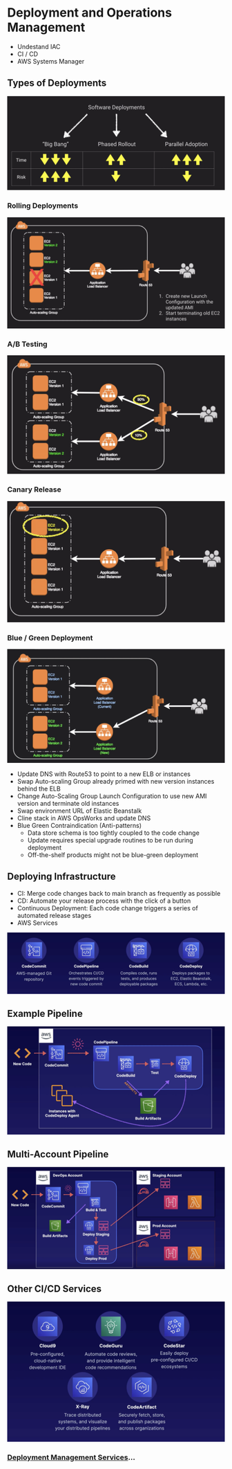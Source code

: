 # Deployment and Operations Management

- Undestand IAC
- CI / CD
- AWS Systems Manager

## Types of Deployments

![deploy-and-ops-mgmt](../assets/deployment-types.png)

### Rolling Deployments

![deploy-and-ops-mgmt](../assets/deployment-rolling.png)

### A/B Testing

![deploy-and-ops-mgmt](../assets/deployment-ab-testing.png)

### Canary Release

![deploy-and-ops-mgmt](../assets/deployment-canary.png)

### Blue / Green Deployment

![deploy-and-ops-mgmt](../assets/deployment-blue-green.png)

- Update DNS with Route53 to point to a new ELB or instances
- Swap Auto-scaling Group already primed with new version instances behind the ELB
- Change Auto-Scaling Group Launch Configuration to use new AMI version and terminate old instances
- Swap environment URL of Elastic Beanstalk
- Cline stack in AWS OpsWorks and update DNS
- Blue Green Contraindication (Anti-patterns)
  - Data store schema is too tightly coupled to the code change
  - Update requires special upgrade routines to be run during deployment
  - Off-the-shelf products might not be blue-green deployment

## Deploying Infrastructure

- CI: Merge code changes back to main branch as frequently as possible
- CD: Automate your release process with the click of a button
- Continuous Deployment: Each code change triggers a series of automated release stages
- AWS Services

![deploy-and-ops-mgmt](../assets/deploying-infra-options.png)

## Example Pipeline

![deploy-and-ops-mgmt](../assets/deployment-example-pipeline.png)

## Multi-Account Pipeline

![deploy-and-ops-mgmt](../assets/deployment-multi-account-pipeline.png)

## Other CI/CD Services

![deploy-and-ops-mgmt](../assets/deployment-other-services.png)

### [Deployment Management Services](../deployment-and-operations-mgmt/deploy-services/README.md)...